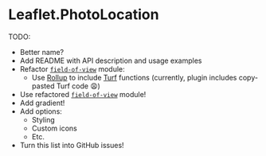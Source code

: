 # Leaflet.PhotoLocation

TODO:

- Better name?
- Add README with API description and usage examples
- Refactor [`field-of-view`](http://github.com/nypl-spacetime/field-of-view) module:
  - Use [Rollup](http://rollupjs.org/) to include [Turf](http://turfjs.org/) functions (currently, plugin includes copy-pasted Turf code :weary:)
- Use refactored [`field-of-view`](http://github.com/nypl-spacetime/field-of-view) module!
- Add gradient!
- Add options:
  - Styling
  - Custom icons
  - Etc.
- Turn this list into GitHub issues!


